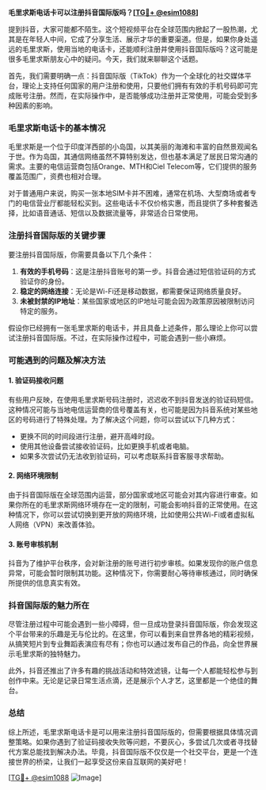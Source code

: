 **毛里求斯电话卡可以注册抖音国际版吗？[[TG💪+ @esim1088](https://t.me/s/esim1088)]**

提到抖音，大家可能都不陌生。这个短视频平台在全球范围内掀起了一股热潮，尤其是在年轻人中间，它成了分享生活、展示才华的重要渠道。但是，如果你身处遥远的毛里求斯，使用当地的电话卡，还能顺利注册并使用抖音国际版吗？这可能是很多毛里求斯朋友心中的疑问。今天，我们就来聊聊这个话题。

首先，我们需要明确一点：抖音国际版（TikTok）作为一个全球化的社交媒体平台，理论上支持任何国家的用户注册和使用，只要他们拥有有效的手机号码即可完成账号注册。然而，在实际操作中，是否能够成功注册并正常使用，可能会受到多种因素的影响。

### 毛里求斯电话卡的基本情况

毛里求斯是一个位于印度洋西部的小岛国，以其美丽的海滩和丰富的自然景观闻名于世。作为岛国，其通信网络虽然不算特别发达，但也基本满足了居民日常沟通的需求。主要的电信运营商包括Orange、MTH和Ciel Telecom等，它们提供的服务覆盖范围广，资费也相对合理。

对于普通用户来说，购买一张本地SIM卡并不困难，通常在机场、大型商场或者专门的电信营业厅都能轻松买到。这些电话卡不仅价格实惠，而且提供了多种套餐选择，比如语音通话、短信以及数据流量等，非常适合日常使用。

### 注册抖音国际版的关键步骤

要注册抖音国际版，你需要具备以下几个条件：

1. **有效的手机号码**：这是注册抖音账号的第一步。抖音会通过短信验证码的方式验证你的身份。
2. **稳定的网络连接**：无论是Wi-Fi还是移动数据，都需要保证网络质量良好。
3. **未被封禁的IP地址**：某些国家或地区的IP地址可能会因为政策原因被限制访问特定的服务。

假设你已经拥有一张毛里求斯的电话卡，并且具备上述条件，那么理论上你可以尝试注册抖音国际版。不过，在实际操作过程中，可能会遇到一些小麻烦。

### 可能遇到的问题及解决方法

#### 1. 验证码接收问题
有些用户反映，在使用毛里求斯号码注册时，迟迟收不到抖音发送的验证码短信。这种情况可能与当地电信运营商的信号覆盖有关，也可能是因为抖音系统对某些地区的号码进行了特殊处理。为了解决这个问题，你可以尝试以下几种方式：
- 更换不同的时间段进行注册，避开高峰时段。
- 使用其他设备尝试接收验证码，比如更换手机或者电脑。
- 如果多次尝试仍无法收到验证码，可以考虑联系抖音客服寻求帮助。

#### 2. 网络环境限制
由于抖音国际版在全球范围内运营，部分国家或地区可能会对其内容进行审查。如果你所在的毛里求斯网络环境存在一定的限制，可能会影响抖音的正常使用。在这种情况下，你可以尝试切换到更开放的网络环境，比如使用公共Wi-Fi或者虚拟私人网络（VPN）来改善体验。

#### 3. 账号审核机制
抖音为了维护平台秩序，会对新注册的账号进行初步审核。如果发现你的账户信息异常，可能会暂时限制其功能。这种情况下，你需要耐心等待审核通过，同时确保所提供的信息真实有效。

### 抖音国际版的魅力所在

尽管注册过程中可能会遇到一些小障碍，但一旦成功登录抖音国际版，你会发现这个平台带来的乐趣是无与伦比的。在这里，你可以看到来自世界各地的精彩视频，从搞笑短片到专业舞蹈表演应有尽有；你也可以通过发布自己的作品，向全世界展示毛里求斯的独特魅力。

此外，抖音还推出了许多有趣的挑战活动和特效滤镜，让每一个人都能轻松参与到创作中来。无论是记录日常生活点滴，还是展示个人才艺，这里都是一个绝佳的舞台。

### 总结

综上所述，毛里求斯电话卡是可以用来注册抖音国际版的，但需要根据具体情况调整策略。如果你遇到了验证码接收失败等问题，不要灰心，多尝试几次或者寻找替代方案总能找到解决办法。毕竟，抖音国际版不仅仅是一个社交平台，更是一个连接世界的桥梁，让我们一起享受这份来自互联网的美好吧！

[[TG💪+ @esim1088](https://t.me/s/esim1088) ![Image](https://i.postimg.cc/4NQfJmqS/Snipaste-2025-05-13-00-14-12.png)]